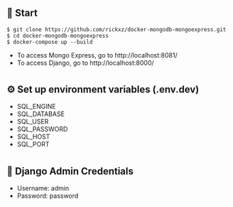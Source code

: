 ## 🏁 Start

```shell
$ git clone https://github.com/rickxz/docker-mongodb-mongoexpress.git
$ cd docker-mongodb-mongoexpress
$ docker-compose up --build
```
- To access Mongo Express, go to http://localhost:8081/
- To access Django, go to http://localhost:8000/

#

## ⚙️ Set up environment variables (.env.dev)

- SQL_ENGINE
- SQL_DATABASE
- SQL_USER
- SQL_PASSWORD
- SQL_HOST
- SQL_PORT

#

## 🔑 Django Admin Credentials

- Username: admin
- Password: password